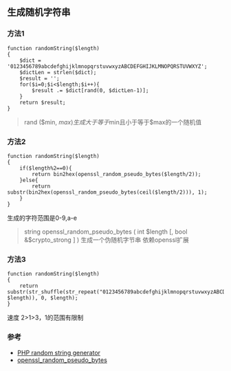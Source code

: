 ## 生成随机字符串

### 方法1

```
function randomString($length)
{
    $dict = '0123456789abcdefghijklmnopqrstuvwxyzABCDEFGHIJKLMNOPQRSTUVWXYZ';
    $dictLen = strlen($dict);
    $result = '';
    for($i=0;$i<$length;$i++){
        $result .= $dict[rand(0, $dictLen-1)];
    }
    return $result;
}
```

> rand ($min, $max) 生成大于等于$min且小于等于$max的一个随机值

### 方法2

```
function randomString($length)
{
    if($length%2==0){
        return bin2hex(openssl_random_pseudo_bytes($length/2));
    }else{
        return substr(bin2hex(openssl_random_pseudo_bytes(ceil($length/2))), 1);
    }
}
```

生成的字符范围是0-9,a-e

> string openssl_random_pseudo_bytes ( int $length [, bool &$crypto_strong ] ) 生成一个伪随机字节串
> 依赖openssl扩展

### 方法3

```
function randomString($length)
{
    return substr(str_shuffle(str_repeat("0123456789abcdefghijklmnopqrstuvwxyzABCDEFGHIJKLMNOPQRSTUVWXYZ", $length)), 0, $length);
}
```

速度 2>1>3，1的范围有限制

### 参考

- [PHP random string generator](https://stackoverflow.com/questions/4356289/php-random-string-generator)
- [openssl_random_pseudo_bytes](http://php.net/manual/zh/function.openssl-random-pseudo-bytes.php)